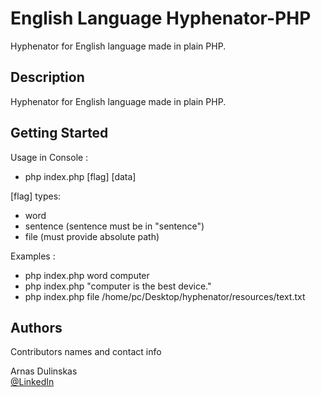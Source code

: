 # English Language Hyphenator-PHP

Hyphenator for English language made in plain PHP.

## Description

Hyphenator for English language made in plain PHP.


## Getting Started

Usage in Console :

* php index.php [flag] [data] 

[flag] types:
* word
* sentence (sentence must be in "sentence")
* file (must provide absolute path)

Examples :
* php index.php word computer
* php index.php "computer is the best device."
* php index.php file /home/pc/Desktop/hyphenator/resources/text.txt


## Authors

Contributors names and contact info

Arnas Dulinskas  
[@LinkedIn](https://www.linkedin.com/in/arnas-dulinskas-b148481b6)

    